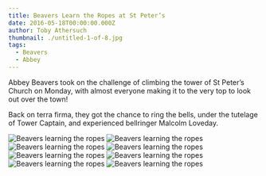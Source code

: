 ```yaml
---
title: Beavers Learn the Ropes at St Peter’s
date: 2016-05-18T00:00:00.000Z
author: Toby Athersuch
thumbnail: ./untitled-1-of-8.jpg
tags:
  - Beavers
  - Abbey
---
```


Abbey Beavers took on the challenge of climbing the tower of St Peter’s Church on Monday, with almost everyone making it to the very top to look out over the town!

Back on terra firma, they got the chance to ring the bells, under the tutelage of Tower Captain, and experienced bellringer Malcolm Loveday.

![Beavers learning the ropes](./untitled-1-of-8.jpg)
![Beavers learning the ropes](./untitled-2-of-8.jpg)
![Beavers learning the ropes](./untitled-3-of-8.jpg)
![Beavers learning the ropes](./untitled-4-of-8.jpg)
![Beavers learning the ropes](./untitled-5-of-8.jpg)
![Beavers learning the ropes](./untitled-6-of-8.jpg)
![Beavers learning the ropes](./untitled-7-of-8.jpg)
![Beavers learning the ropes](./untitled-8-of-8.jpg)
